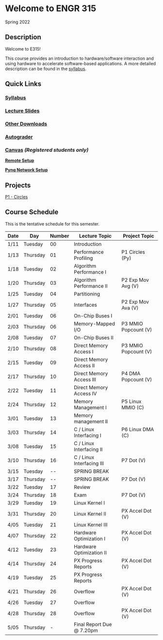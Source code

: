 # Welcome to ENGR 315 

Spring 2022

## Description 

Welcome to E315!  

This course provides an introduction to hardware/software interaction and using
hardware to accelerate software-based
applications. A more detailed description can be found in the
[syllabus](syllabus).

## Quick Links

### [Syllabus](syllabus.md)

### [Lecture Slides](https://github.com/engr315/lecture_slides) 

### [Other Downloads](https://github.com/Engr315/downloads) 

### [Autograder](https://autograder.sice.indiana.edu)

### [Canvas](https://iu.instructure.com/courses/2034331) _(Registered students only)_

<!-- ### [Slack](https://engr315.slack.com)  -->

**[Remote Setup](https://uisapp2.iu.edu/confluence-prd/pages/viewpage.action?pageId=280461906)**

**[Pynq Network Setup](https://docs.google.com/document/d/1i-IbmVQ2isauEg50CN2s8E3xESR1mAaM4FTGclJopJ0)**

## Projects

[P1 -
Circles](https://docs.google.com/document/d/19RJuI36xUifk_I7YlBeY-k063Gj4gJEuyoTRnWqXUlA/edit)

<!-- 
[P2 -
EMA](https://docs.google.com/document/d/1fSf7-kz0epFUMWitFE677ZyorHz32iaVw1Fr9xNovXY)

[P3 - Popcount (MMIO)
](https://docs.google.com/document/d/1e4g7aX_v0s9yUcmW9FqVyLte9nAd2dtLZZM_io3QJoE)

[P4 - Popcount II (DMA)
](https://docs.google.com/document/d/1iBitsh12hDeSGUTO_jiZeCMJVmmj8hG7AxZ9hmOcjGU)

[P5 - Dot Product
](https://docs.google.com/document/d/1T3A0i9VGbKmthQHFEh_VQp2VmV2zO4Fyx23BCP6mLYk)

[P6 - Accel Dot
](https://docs.google.com/document/d/1HjL1aAhHEbYOBpOYRTyEmPGJ3vP-4qZ5IslJoXBLhhk)
-->

<!-- 
SP'2021
[P2 - Correlation](https://docs.google.com/document/d/1OnPW7GvSvcdtVuDCgDzKF1uvwplZkn-wKnNfx14_LTQ)
-->

<!--
SP'2020
[P1 - Blinking LEDs](https://docs.google.com/document/d/1WEp6INc_Z_96oKV1LKEZmKhYWgL1gWm5W6eo9B1y3hA)
[P2 - Mega Multiply](https://docs.google.com/document/d/1f7u7QJJ32AM1liW9sximbdjBCLsJNu3DhcO3tE-Fcyc)
[P3 - Exp. Moving Average](https://docs.google.com/document/d/1e9pKW8jmkTzBqklJmH242OeL7Ld5hEkfb25EU77XLDM)
[P4 - Bitcounting](https://docs.google.com/document/d/1RNPc4r2bKhwEj0n96p_kqQbENdzikBAGi6dRorFOlvU)
[PX - Accelerating Machine Learning](https://docs.google.com/document/d/1UphnXadOCnuIDnqv7KrRn8DV3CH7Q90x0BT59jAW-FI) 
-->

## Course Schedule

This is the tentative schedule for this semester.
                                                        
| Date  |   Day     | Number| Lecture Topic             |  Project Topic        | 
| --    |  -----    | --    |  -----                    |     -----             | 
| 1/11  | Tuesday   | 00    | Introduction              |                       |
| 1/13  | Thursday  | 01    | Performance Profiling     | P1 Circles (Py)       |
| 1/18  | Tuesday   | 02    | Algorithm Performance I   |                       |
| 1/20  | Thursday  | 03    | Algorithm Performance II  | P2 Exp Mov Avg (V)    | 
| 1/25  | Tuesday   | 04    | Partitioning              |                       |
| 1/27  | Thursday  | 05    | Interfaces                | P2 Exp Mov Ava (V)    |
| 2/01  | Tuesday   | 06    | On-Chip Buses I           |                       |
| 2/03  | Thursday  | 06    | Memory-Mapped I/O         | P3  MMIO Popcount (V) |
| 2/08  | Tuesday   | 07    | On-Chip Buses II          |                       |
| 2/10  | Thursday  | 08    | Direct Memory Access I    | P3  MMIO Popcount (V) |
| 2/15  | Tuesday   | 09    | Direct Memory Access II   |                       |    
| 2/17  | Thursday  | 10    | Direct Memory Access III  | P4  DMA Popcount (V)  |
| 2/22  | Tuesday   | 11    | Direct Memory Access IV   |                       |
| 2/24  | Thursday  | 12    | Memory Management I       | P5 Linux MMIO (C)     |
| 3/01  | Tuesday   | 13    | Memory management II      |                       |
| 3/03  | Thursday  | 14    | C / Linux Interfacing I   | P6 Linux DMA (C)      |
| 3/08  | Tuesday   | 15    | C / Linux Interfacing II  |                       |    
| 3/10  | Thursday  | 16    | C / Linux Interfacing III | P7 Dot (V)            |
| 3/15  | Tuesday   | --    | SPRING BREAK              |                       |
| 3/17  | Thursday  | --    | SPRING BREAK              | P7 Dot (V)            |
| 3/22  | Tuesday   | 17    | Review                    |                       |
| 3/24  | Thursday  | 18    | Exam                      | P7 Dot (V)            |
| 3/29  | Tuesday   | 19    | Linux Kernel I            |                       |
| 3/31  | Thursday  | 20    | Linux Kernel II           | PX Accel Dot (V)      |
| 4/05  | Tuesday   | 21    | Linux Kernel III          |                       |
| 4/07  | Thursday  | 22    | Hardware Optimization I   | PX Accel Dot (V)      |
| 4/12  | Tuesday   | 23    | Hardware Optimization II  |                       |
| 4/14  | Thursday  | 24    | PX Progress Reports       | PX Accel Dot (V)      |
| 4/19  | Tuesday   | 25    | PX Progress Reports       |                       |
| 4/21  | Thursday  | 26    | Overflow                  | PX Accel Dot (V)      | 
| 4/26  | Tuesday   | 27    | Overflow                  |                       | 
| 4/28  | Thursday  | 28    | Overflow                  | PX Accel Dot (V)      |
| 5/05  | Thursday  | -     | Final Report Due @ 7.20pm |                       | 
